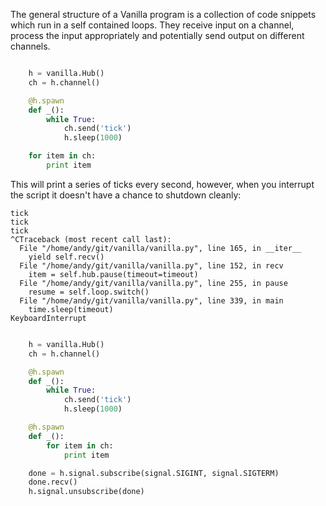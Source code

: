 
The general structure of a Vanilla program is a collection of code snippets
which run in a self contained loops. They receive input on a channel, process
the input appropriately and potentially send output on different channels.

```python

    h = vanilla.Hub()
    ch = h.channel()

    @h.spawn
    def _():
        while True:
            ch.send('tick')
            h.sleep(1000)

    for item in ch:
        print item
```

This will print a series of ticks every second, however, when you interrupt the
script it doesn't have a chance to shutdown cleanly:

    tick
    tick
    tick
    ^CTraceback (most recent call last):
      File "/home/andy/git/vanilla/vanilla.py", line 165, in __iter__
        yield self.recv()
      File "/home/andy/git/vanilla/vanilla.py", line 152, in recv
        item = self.hub.pause(timeout=timeout)
      File "/home/andy/git/vanilla/vanilla.py", line 255, in pause
        resume = self.loop.switch()
      File "/home/andy/git/vanilla/vanilla.py", line 339, in main
        time.sleep(timeout)
    KeyboardInterrupt

```python

    h = vanilla.Hub()
    ch = h.channel()

    @h.spawn
    def _():
        while True:
            ch.send('tick')
            h.sleep(1000)

    @h.spawn
    def _():
        for item in ch:
            print item

    done = h.signal.subscribe(signal.SIGINT, signal.SIGTERM)
    done.recv()
    h.signal.unsubscribe(done)
```
